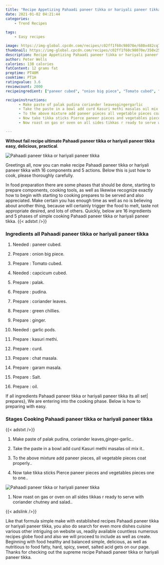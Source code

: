 ```yaml
---
title: "Recipe Appetizing Pahaadi paneer tikka or hariyali paneer tikka"
date: 2021-01-02 04:21:44
categories:
    - Trend Recipes
    
tags:
    - Easy recipes

image: https://img-global.cpcdn.com/recipes/c02ff1f60c98070e/680x482cq70/pahaadi-paneer-tikka-or-hariyali-paneer-tikka-recipe-main-photo.jpg
thumbnail: https://img-global.cpcdn.com/recipes/c02ff1f60c98070e/350x250cq70/pahaadi-paneer-tikka-or-hariyali-paneer-tikka-recipe-main-photo.jpg
description: Recipe Appetizing Pahaadi paneer tikka or hariyali paneer tikka with 16 ingredients and 5 stages of easy cooking.
author: Peter Wells
calories: 138 calories
fatContent: 12 grams fat
preptime: PT40M
cooktime: PT1H
ratingvalue: 3.6
reviewcount: 2000
recipeingredient: ["paneer cubed", "onion big piece", "Tomato cubed", "capcicum cubed", "palak", "pudina", "coriander leaves", "green chillies", "ginger", "garlic pods", "kasuri methi", "curd", "chat masala", "garam masala", "Salt", "oil"]

recipeinstructions: 
      - Make paste of palak pudina coriander leavesgingergarlic 
      - Take the paste in a bowl add curd Kasuri methi masalas oil mix it 
      - To the above mixture add paneer pieces all vegetable pieces coat properly 
      - Now take tikka sticks Pierce paneer pieces and vegetables pieces one to one 
      - Now roast on gas or oven on all sides tikkas r ready to serve with coriander chutney and salad

---
```




**Without fail recipe ultimate Pahaadi paneer tikka or hariyali paneer tikka easy, delicious, practical**. 


![Pahaadi paneer tikka or hariyali paneer tikka](https://img-global.cpcdn.com/recipes/c02ff1f60c98070e/680x482cq70/pahaadi-paneer-tikka-or-hariyali-paneer-tikka-recipe-main-photo.jpg "Pahaadi paneer tikka or hariyali paneer tikka")




Greetings all, now you can make recipe Pahaadi paneer tikka or hariyali paneer tikka with 16 components and 5 actions. Below this is just how to cook, please thoroughly carefully.

In food preparation there are some phases that should be done, starting to prepare components, cooking tools, as well as likewise recognize exactly how to begin with starting to cooking prepares to be served and also appreciated. Make certain you has enough time as well as no is believing about another thing, because will certainly trigger the food to melt, taste not appropriate desired, and lots of others. Quickly, below are 16 ingredients and 5 phases of simple cooking Pahaadi paneer tikka or hariyali paneer tikka.
{{< adstxt />}}

### Ingredients all Pahaadi paneer tikka or hariyali paneer tikka


1. Needed  : paneer cubed.

1. Prepare  : onion big piece.

1. Prepare  : Tomato cubed.

1. Needed  : capcicum cubed.

1. Prepare  : palak.

1. Prepare  : pudina.

1. Prepare  : coriander leaves.

1. Prepare  : green chillies.

1. Prepare  : ginger.

1. Needed  : garlic pods.

1. Prepare  : kasuri methi.

1. Prepare  : curd.

1. Prepare  : chat masala.

1. Prepare  : garam masala.

1. Prepare  : Salt.

1. Prepare  : oil.



If all ingredients Pahaadi paneer tikka or hariyali paneer tikka its all set| prepares}, We are entering into the cooking phase. Below is how to preparing with easy.

### Stages Cooking Pahaadi paneer tikka or hariyali paneer tikka

{{< adstxt />}}


1. Make paste of palak pudina, coriander leaves,ginger-garlic..



1. Take the paste in a bowl add curd Kasuri methi masalas oil mix it..



1. To the above mixture add paneer pieces, all vegetable pieces coat properly..



1. Now take tikka sticks Pierce paneer pieces and vegetables pieces one to one..



![Pahaadi paneer tikka or hariyali paneer tikka](https://img-global.cpcdn.com/steps/274af787100dced3/160x128cq70/pahaadi-paneer-tikka-or-hariyali-paneer-tikka-recipe-step-4-photo.jpg" "Pahaadi paneer tikka or hariyali paneer tikka")



1. Now roast on gas or oven on all sides tikkas r ready to serve with coriander chutney and salad..





{{< adslink />}}

Like that formula simple make with established recipes Pahaadi paneer tikka or hariyali paneer tikka, you also do search for even more dishes cuisine various other intriguing on website us, readily available countless numerous recipes globe food and also we will proceed to include as well as create. Beginning with food healthy and balanced simple, delicious, as well as nutritious to food fatty, hard, spicy, sweet, salted acid gets on our page. Thanks for checking out the supreme recipe Pahaadi paneer tikka or hariyali paneer tikka.
